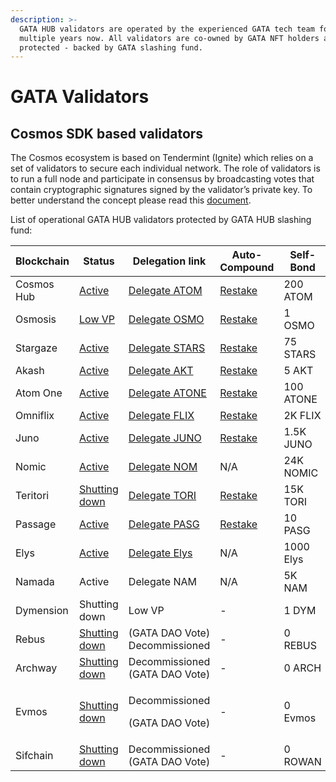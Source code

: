 ```yaml
---
description: >-
  GATA HUB validators are operated by the experienced GATA tech team for
  multiple years now. All validators are co-owned by GATA NFT holders and slash
  protected - backed by GATA slashing fund.
---
```


# GATA Validators

## Cosmos SDK based validators

The Cosmos ecosystem is based on Tendermint (Ignite) which relies on a set of validators to secure each individual network. The role of validators is to run a full node and participate in consensus by broadcasting votes that contain cryptographic signatures signed by the validator’s private key. To better understand the concept please read this [document](https://medium.com/the-cosmos-guardian/proof-of-stake-on-cosmos-network-explained-to-my-dog-f7367297e5ae).

List of operational GATA HUB validators protected by GATA HUB slashing fund:

<table><thead><tr><th width="144">Blockchain</th><th width="144">Status</th><th width="166">Delegation link</th><th width="107">Auto-Compound</th><th width="130">Self-Bond</th><th width="129">Commission</th></tr></thead><tbody><tr><td>Cosmos Hub</td><td><a href="https://www.mintscan.io/cosmos/validators/cosmosvaloper10unx6s0cdqntvrumd5hs07rgd5ytcztqh8etw6">Active</a></td><td><a href="https://wallet.keplr.app/chains/cosmos-hub?modal=validator&#x26;chain=cosmoshub-4&#x26;validator_address=cosmosvaloper10unx6s0cdqntvrumd5hs07rgd5ytcztqh8etw6&#x26;referral=true">Delegate ATOM</a></td><td><a href="https://restake.app/cosmoshub/cosmosvaloper10unx6s0cdqntvrumd5hs07rgd5ytcztqh8etw6">Restake</a><br></td><td>200 ATOM</td><td>5%</td></tr><tr><td>Osmosis</td><td><a href="https://www.mintscan.io/osmosis/validators/osmovaloper1d5ada26tcd24wltfakqkkdu3656k6n4chnyz8h">Low VP </a></td><td><a href="https://wallet.keplr.app/chains/osmosis?modal=validator&#x26;chain=osmosis-1&#x26;validator_address=osmovaloper1d5ada26tcd24wltfakqkkdu3656k6n4chnyz8h&#x26;referral=true">Delegate OSMO</a></td><td><a href="https://restake.app/osmosis/osmovaloper1d5ada26tcd24wltfakqkkdu3656k6n4chnyz8h">Restake</a><br></td><td>1 OSMO</td><td>5%</td></tr><tr><td>Stargaze</td><td><a href="https://www.mintscan.io/stargaze/validators/starsvaloper1pn9m649n2ugeyw4a7lj4vdtm76f7ptlp0sqxhz">Active </a></td><td><a href="https://wallet.keplr.app/chains/stargaze?modal=validator&#x26;chain=stargaze-1&#x26;validator_address=starsvaloper1pn9m649n2ugeyw4a7lj4vdtm76f7ptlp0sqxhz&#x26;referral=true">Delegate STARS</a></td><td><a href="https://restake.app/stargaze/starsvaloper1pn9m649n2ugeyw4a7lj4vdtm76f7ptlp0sqxhz/stake">Restake</a></td><td>75 STARS</td><td>5%</td></tr><tr><td>Akash</td><td><a href="https://dev.mintscan.io/akash/validators/akashvaloper1jr62umvv72q233e2ew8fkaf0x9yhzfqef42kak">Active</a></td><td><a href="https://restake.app/akash/akashvaloper1jr62umvv72q233e2ew8fkaf0x9yhzfqef42kak/stake">Delegate AKT</a></td><td><a href="https://www.yieldmos.com/strategies/akt-staking-rewards">Restake</a><br></td><td>5 AKT</td><td>5%</td></tr><tr><td>Atom One</td><td><a href="https://explorer.allinbits.services/atomone/staking/atonevaloper10unx6s0cdqntvrumd5hs07rgd5ytcztq7w6s7f">Active</a></td><td><a href="https://explorer.allinbits.services/atomone/staking/atonevaloper10unx6s0cdqntvrumd5hs07rgd5ytcztq7w6s7f">Delegate ATONE</a></td><td><a href="https://restake.app/atomone/atonevaloper10unx6s0cdqntvrumd5hs07rgd5ytcztq7w6s7f/stake">Restake</a></td><td>100 ATONE</td><td>5%</td></tr><tr><td>Omniflix</td><td><a href="https://www.mintscan.io/omniflix/validators/omniflixvaloper1ffk54ch6x8xz8dztyp64j25v7lc3mrsylkjgqj">Active</a></td><td><a href="https://wallet.keplr.app/chains/omniflix?modal=validator&#x26;chain=omniflixhub-1&#x26;validator_address=omniflixvaloper1ffk54ch6x8xz8dztyp64j25v7lc3mrsylkjgqj&#x26;referral=true">Delegate FLIX</a></td><td><a href="https://restake.app/omniflixhub/omniflixvaloper1ffk54ch6x8xz8dztyp64j25v7lc3mrsylkjgqj">Restake</a><br></td><td>2K FLIX</td><td>5%</td></tr><tr><td>Juno</td><td><a href="https://www.mintscan.io/evmos/validators/evmosvaloper1w9m6p7ctu4gkdsr8plle997h25rzsa96xlzfat">Active </a></td><td><a href="https://wallet.keplr.app/chains/juno?modal=validator&#x26;chain=juno-1&#x26;validator_address=junovaloper1yeaw3dv6jk3hr290l2tsew7rr2vjykynme37s2&#x26;referral=true">Delegate JUNO</a></td><td><a href="https://restake.app/juno/junovaloper1yeaw3dv6jk3hr290l2tsew7rr2vjykynme37s2">Restake</a><br></td><td>1.5K JUNO</td><td>5%</td></tr><tr><td>Nomic</td><td><a href="https://app.nomic.io/">Active </a></td><td><a href="https://app.nomic.io/">Delegate NOM</a></td><td>N/A</td><td>24K NOMIC</td><td>5%</td></tr><tr><td>Teritori</td><td><a href="https://teritori.explorers.guru/validator/torivaloper1dyduggaqthztgm8tnk59flkeu3l3qvpzhhd6hn">Shutting down</a></td><td><a href="https://restake.app/teritori/torivaloper1dyduggaqthztgm8tnk59flkeu3l3qvpzhhd6hn/stake">Delegate TORI </a></td><td><a href="https://restake.app/teritori/torivaloper1dyduggaqthztgm8tnk59flkeu3l3qvpzhhd6hn/stake">Restake</a></td><td>15K TORI</td><td>5%</td></tr><tr><td>Passage</td><td><a href="https://www.mintscan.io/passage/validators/pasgvaloper17axwjxcdgmeygx2mfndkqhamsnx5q48xv6zxxv">Active</a></td><td><a href="https://wallet.keplr.app/chains/passage?modal=staking&#x26;chain=passage-2&#x26;validator_address=pasgvaloper17axwjxcdgmeygx2mfndkqhamsnx5q48xv6zxxv&#x26;step_id=2">Delegate PASG</a></td><td><a href="https://restake.app/passage/pasgvaloper17axwjxcdgmeygx2mfndkqhamsnx5q48xv6zxxv/stake">Restake</a></td><td>10 PASG</td><td>5%</td></tr><tr><td>Elys</td><td><a href="https://mainnet.itrocket.net/elys/staking/elysvaloper10unx6s0cdqntvrumd5hs07rgd5ytcztq6nlyj4">Active</a></td><td><a href="https://mainnet.itrocket.net/elys/staking/elysvaloper10unx6s0cdqntvrumd5hs07rgd5ytcztq6nlyj4">Delegate Elys</a></td><td>N/A</td><td>1000 Elys</td><td>5%</td></tr><tr><td>Namada</td><td>Active</td><td>Delegate NAM</td><td>N/A</td><td>5K NAM</td><td>5%</td></tr><tr><td>Dymension</td><td>Shutting down</td><td>Low VP</td><td>-</td><td>1 DYM</td><td>5%</td></tr><tr><td>Rebus </td><td><a href="https://ping.pub/rebus/staking/rebusvaloper1v9z8pjfgjvuj4ar97h692scm88mvwks5plmvvq">Shutting down</a></td><td>(GATA DAO Vote)<br>Decommissioned </td><td>-</td><td>0 REBUS</td><td>-</td></tr><tr><td>Archway</td><td><a href="https://ping.pub/archway/staking/archwayvaloper1mj2muyc2el7z9l243thhj3crhzzn2ds4tsr7ar">Shutting down</a></td><td>Decommissioned <br>(GATA DAO Vote)</td><td>-</td><td>0 ARCH</td><td>-</td></tr><tr><td>Evmos</td><td><a href="https://ping.pub/evmos/staking/evmosvaloper1w9m6p7ctu4gkdsr8plle997h25rzsa96xlzfat">Shutting down</a></td><td><p>Decommissioned </p><p>(GATA DAO Vote)</p></td><td>-</td><td>0 Evmos</td><td>-</td></tr><tr><td>Sifchain</td><td><a href="https://ping.pub/sifchain/staking/sifvaloper1u453cen62m939v548nfql54zl886a9zy7ggzqq">Shutting down</a></td><td>Decommissioned (GATA DAO Vote)</td><td>-</td><td>0 ROWAN </td><td>-</td></tr></tbody></table>

